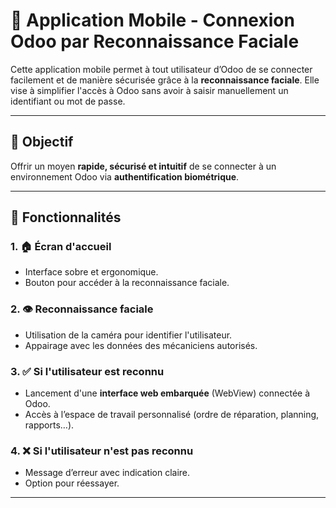

# 🧠 Application Mobile - Connexion Odoo par Reconnaissance Faciale

Cette application mobile permet à tout utilisateur d’Odoo de se connecter facilement et de manière sécurisée grâce à la **reconnaissance faciale**. Elle vise à simplifier l'accès à Odoo sans avoir à saisir manuellement un identifiant ou mot de passe.

---

## 🎯 Objectif

Offrir un moyen **rapide, sécurisé et intuitif** de se connecter à un environnement Odoo via **authentification biométrique**.

---

## 🚀 Fonctionnalités

### 1. 🏠 Écran d'accueil
- Interface sobre et ergonomique.
- Bouton pour accéder à la reconnaissance faciale.

### 2. 👁️ Reconnaissance faciale
- Utilisation de la caméra pour identifier l'utilisateur.
- Appairage avec les données des mécaniciens autorisés.

### 3. ✅ Si l'utilisateur est reconnu
- Lancement d'une **interface web embarquée** (WebView) connectée à Odoo.
- Accès à l’espace de travail personnalisé (ordre de réparation, planning, rapports…).

### 4. ❌ Si l'utilisateur n'est pas reconnu
- Message d’erreur avec indication claire.
- Option pour réessayer.

---
